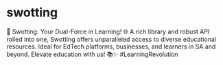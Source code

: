 # swotting
🚀 Swotting: Your Dual-Force in Learning! 🌐 A rich library and robust API rolled into one, Swotting offers unparalleled access to diverse educational resources. Ideal for EdTech platforms, businesses, and learners in SA and beyond. Elevate education with us! 📚✨ #LearningRevolution
